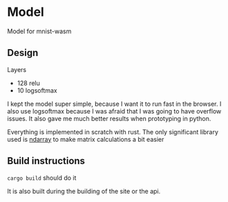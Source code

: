 # Model

Model for mnist-wasm

## Design

Layers

- 128 relu
- 10 logsoftmax

I kept the model super simple, because I want it to run fast in the browser. I also use logsoftmax because I was afraid that I was going to have overflow issues. It also gave me much better results when prototyping in python.

Everything is implemented in scratch with rust. The only significant library used is [ndarray](https://docs.rs/ndarray/latest/ndarray/) to make matrix calculations a bit easier

## Build instructions

`cargo build` should do it

It is also built during the building of the site or the api.
